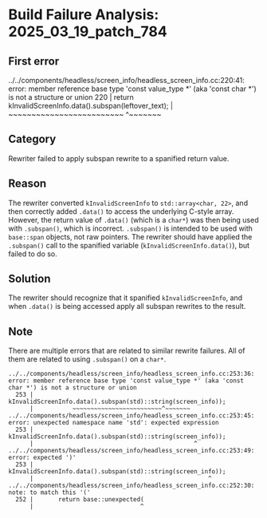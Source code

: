 # Build Failure Analysis: 2025_03_19_patch_784

## First error

../../components/headless/screen_info/headless_screen_info.cc:220:41: error: member reference base type 'const value_type *' (aka 'const char *') is not a structure or union
  220 |         return kInvalidScreenInfo.data().subspan(leftover_text);
      |                ~~~~~~~~~~~~~~~~~~~~~~~~~ ^~~~~~~~

## Category
Rewriter failed to apply subspan rewrite to a spanified return value.

## Reason
The rewriter converted `kInvalidScreenInfo` to `std::array<char, 22>`, and then correctly added `.data()` to access the underlying C-style array. However, the return value of `.data()` (which is a `char*`) was then being used with `.subspan()`, which is incorrect. `.subspan()` is intended to be used with `base::span` objects, not raw pointers. The rewriter should have applied the `.subspan()` call to the spanified variable (`kInvalidScreenInfo.data()`), but failed to do so.

## Solution
The rewriter should recognize that it spanified `kInvalidScreenInfo`, and when `.data()` is being accessed apply all subspan rewrites to the result.

## Note
There are multiple errors that are related to similar rewrite failures. All of them are related to using `.subspan()` on a `char*`.
```
../../components/headless/screen_info/headless_screen_info.cc:253:36: error: member reference base type 'const value_type *' (aka 'const char *') is not a structure or union
  253 |           kInvalidScreenInfo.data().subspan(std)::string(screen_info));
      |           ~~~~~~~~~~~~~~~~~~~~~~~~~^~~~~~~~
../../components/headless/screen_info/headless_screen_info.cc:253:45: error: unexpected namespace name 'std': expected expression
  253 |           kInvalidScreenInfo.data().subspan(std)::string(screen_info));
      |                                             ^
../../components/headless/screen_info/headless_screen_info.cc:253:49: error: expected ')'
  253 |           kInvalidScreenInfo.data().subspan(std)::string(screen_info));
      |                                                 ^
../../components/headless/screen_info/headless_screen_info.cc:252:30: note: to match this '('
  252 |       return base::unexpected(
      |                              ^
